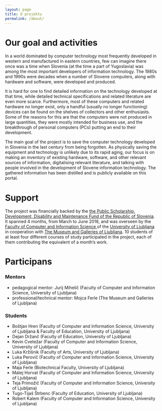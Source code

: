 ```yaml
---
layout: page
title: O projektu
permalink: /about/
---
```


# Our goal and activities

In a world dominated by computer technology most frequently developed in western and manufactured in eastern countries, few can imagine there once was a time when Slovenia (at the time a part of Yugoslavia) was among the most important developers of information technology. The 1980s and 1990s were decades when a number of Slovene computers, along with hardware and software, were developed and produced.

It is hard for one to find detailed information on the technology developed at that time, while detailed technical specifications and related literature are even more scarce. Furthermore, most of these computers and related hardware no longer exist, only a handful (usually no longer functioning) devices can be found on the shelves of collectors and other enthusiasts. Some of the reasons for this are that the computers were not produced in large quantities, they were mostly intended for business use, and the breakthrough of personal computers (PCs) putting an end to their development.

The main goal of the project is to save the computer technology developed in Slovenia in the last century from being forgotten. As physically saving the equipment and technology is unlikely due to its rapid aging, our focus is on making an inventory of existing hardware, software, and other relevant sources of information, digitalising relevant literature, and talking with people involved in the development of Slovene information technology. The gathered information has been distilled and is publicly available on this portal.

# Support

The project was financially backed by the  [the Public Scholarship, Development, Disability and Maintenance Fund of the Republic of Slovenia](http://www.sklad-kadri.si). It spanned 4 months, from March to June 2018, and was overseen by the [Faculty of Computer and Information Science ](https://fri.uni-lj.si) of the [University of Ljubljana](https://www.uni-lj.si/) in cooperation with [The Museum and Galleries of Ljubljana](https://mgml.si/sl/). 10 students of at least four different courses of study participated in the project, each of them contributing the equivalent of a month’s work.

# Participans
### Mentors
 - pedagogical mentor: Jurij Mihelič (Faculty of Computer and Information Science, University of Ljubljana)
 - professional/technical mentor: Mojca Ferle (The Museum and Galleries of Ljubljana)

### Students
 - Boštjan Hren (Faculty of Computer and Information Science, University of Ljubljana & Faculty of Education, University of Ljubljana)
 - Dejan Držanč (Faculty of Education, University of Ljubljana)
 - Kevin Cvetežar (Faculty of Computer and Information Science, University of Ljubljana)
 - Luka Kržišnik (Faculty of Arts, University of Ljubljana)
 - Luka Perovič (Faculty of Computer and Information Science, University of Ljubljana)
 - Maja Ferle (Biotechnical Faculty, University of Ljubljana)
 - Matej Horvat (Faculty of Computer and Information Science, University of Ljubljana)
 - Teja Primožič (Faculty of Computer and Information Science, University of Ljubljana)
 - Tugo-Tijaš Štrbenc (Faculty of Education, University of Ljubljana)
 - Robert Kalem (Faculty of Computer and Information Science, University of Ljubljana)
